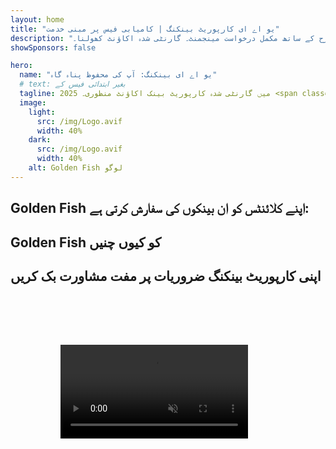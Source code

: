 ```yaml
---
layout: home
title: "یو اے ای کارپوریٹ بینکنگ | کامیابی فیس پر مبنی خدمت"
description: "پریمیم ملٹی کرنسی کارپوریٹ اکاؤنٹس بغیر کسی ابتدائی فیس کے - صرف منظوری کے بعد ادائیگی کریں۔ 96% کامیابی کی شرح کے ساتھ مکمل درخواست مینجمنٹ۔ گارنٹی شدہ اکاؤنٹ کھولنا۔"
showSponsors: false

hero:
  name: "یو اے ای بینکنگ: آپ کی محفوظ پناہ گاہ"
  # text: بغیر ابتدائی فیس کے
  tagline: 2025 میں گارنٹی شدہ کارپوریٹ بینک اکاؤنٹ منظوری۔ <span class="hl">بغیر ابتدائی فیس کے</span> - صرف منظوری کے بعد ادائیگی کریں۔ 96% کامیابی کی شرح۔
  image:
    light:
      src: /img/Logo.avif
      width: 40%
    dark:
      src: /img/Logo.avif
      width: 40%
    alt: Golden Fish لوگو
---
```


<FeatureCards :features="[
  {
    title: 'گارنٹی شدہ اکاؤنٹ منظوری',
    bullet: '✓',
    items: [
      'پہلے اکاؤنٹ کی منظوری کے لیے دو ماہ کی گارنٹی',
      'دوسرے اکاؤنٹ کے لیے تین ماہ کی گارنٹی',
      'معیاری بزنس پلان کی تیاری',
      'جامع ڈیو ڈیلیجنس سپورٹ',
      'بینک سے براہ راست رابطے کی حکمت عملی',
      'مکمل بینکنگ پیکج سیٹ اپ'
    ],
    linkText: 'Read More',
    link: '../../corporate-banking-services/guaranteed-account-approvals',
    icon: {
      light: '/video/iStock-2186765808.mp4',
      dark: '/video/iStock-2166377244.mp4',
      alt: 'بینکنگ تقاضے',
    }
  },
]" />

<FeatureCards :features="[
  {
    title: 'ہائی رسک بزنس کے لیے یو اے ای بینک اکاؤنٹس',
    items: [
      'اینہانسڈ ڈیو ڈیلیجنس (EDD) پر ماہرانہ رہنمائی',
      'لین دین کی نگرانی اور رسک مینجمنٹ',
      'کمپلائنس پالیسیز اور طریقہ کار کا سیٹ اپ',
      'بینک تعلقات کی انتظامیہ',
      'باقاعدہ کمپلائنس اپ ڈیٹس اور آڈٹس',
      'اکاؤنٹ سیکیورٹی کے لیے ہنگامی منصوبہ بندی'
    ],
    linkText: 'Read More',
    link: '../../corporate-banking-services/UAE-Bank-Accounts-for-High-Risk-Business',
    icon: {
      light: '/img/iStock-1333000394.avif',
      dark: '/img/iStock-584576538.avif',
      alt: 'بینکنگ خدمات',
    }
  },
  {
    title: 'کمپلائنٹ رہیں: اپنے یو اے ای بزنس کو محفوظ رکھیں',
    items: [
      'ممکنہ خطرات کی شناخت کے لیے باقاعدہ کمپلائنس آڈٹس',
      'سرکاری منظوریوں کے لیے مکمل PRO خدمات',
      'لائسنس تجدید مینجمنٹ اور الرٹس',
      'بینکنگ مشاورت اور اکاؤنٹ دیکھ بھال',
      'VAT اور ESR کمپلائنس سپورٹ',
      'ملازم ویزا اور لیبر قانون کمپلائنس',
      'ریگولیٹری اپ ڈیٹس پر تربیتی ورکشاپس'
    ],
    linkText: 'Read More',
    link: '../../company-registration/Protect-Your-Business',
    icon: {
      light: '/img/iStock-1382278859.jpg',
      dark: '/img/iStock-1867623684.jpg',
      alt: 'بینکنگ خدمات',
    }
  },
  {
    title: 'یو اے ای کارپوریٹ بینکنگ کے فوائد',
    items: [
      'موڈیز کی **Aa2** ریٹنگ کے ساتھ مضبوط بینکنگ نظام',
      '**1980 سے مستحکم USD ایکسچینج ریٹ**',
      'سرمایہ کی نقل و حرکت پر کوئی پابندی نہیں',
      'US$184 بلین سے زیادہ غیر ملکی ذخائر',
      'سیاسی اور معاشی استحکام',
      'حکومت کی پشت پناہی والا بینکنگ نظام',
      'عالمی معیار کی ڈیجیٹل بینکنگ'
    ],
    linkText: 'Read More',
    link: '../../company-registration/banking',
    icon: {
      light: '/img/iStock-1032707788.jpg',
      dark: '/img/iStock-1152367067.avif',
      alt: 'بینکنگ عمل',
    }
  }
]" />

## Golden Fish اپنے کلائنٹس کو ان بینکوں کی سفارش کرتی ہے:

<!--@include: /../../include/recommended-banks.md-->

## Golden Fish کو کیوں چنیں

<BenefitsList :features="[
  {
    icon: '🏢',
    title: 'مقامی UAE مہارت',
    text: 'دبئی میں وقف شدہ ماہرین عمل کے ہر مرحلے میں ماہرانہ رہنمائی فراہم کرتے ہیں۔'
  },
  {
    icon: '📊',
    title: 'ثابت شدہ کامیابی کی شرح',
    text: 'ہماری پریمیم پروسیسنگ کے ذریعے جاری کردہ سینکڑوں ویزا، بینک اکاؤنٹس، اور کمپنی رجسٹریشنز کے ساتھ 90% سے زیادہ منظوری کی شرح۔'
  },
  {
    icon: '💸',
    title: '**کامیابی پر مبنی فیس**',
    text: '[صرف منظوری کے بعد ادائیگی کریں](/uae-business/benefits/success-based-fees)۔ کوئی چھپی ہوئی لاگت نہیں، مکمل شفافیت۔'
  },
]" />

## اپنی کارپوریٹ بینکنگ ضروریات پر مفت مشاورت بک کریں

<video  autoplay muted playsinline style="padding: 80px" >
  <source src="/video/iStock-2185918790.mp4" type="video/mp4">
</video>

<ContactFormModal 
  formName="Banking [offer]" 
  buttonText="مفت مشاورت حاصل کریں" 
  categoryLabel="درکار معاونت کی سطح: *" 
  categoryPlaceholderText="اپنی معاونت کی سطح منتخب کریں"
  messageLabel="ہماری مشاورت کی تیاری میں ہماری مدد کریں (تجویز کردہ)"
  messagePlaceholderText="ہمیں اپنے کاروبار کی نوعیت، آپریشن کے دائرہ کار، متوقع لین دین کی مقدار، اور کسی خاص بینکنگ ضروریات (ملٹی کرنسی، تجارتی فنانس، وغیرہ) کے بارے میں بتائیں"
  :services="[
  'بنیادی — صرف ضروری دستاویزات اور اکاؤنٹ کھولنے کی مشاورت',
  'معیاری — مکمل دستاویزات اور تمام بینکنگ مراحل میں رہنمائی',
  'جامع — آپ کی کم سے کم شمولیت کے ساتھ مکمل سروس بینکنگ سیٹ اپ',
  'حسب ضرورت — زیادہ حجم کے لین دین یا ملٹی جورسڈکشنل سٹرکچر پر تبادلہ خیال کی ضرورت',
  ]"
/>